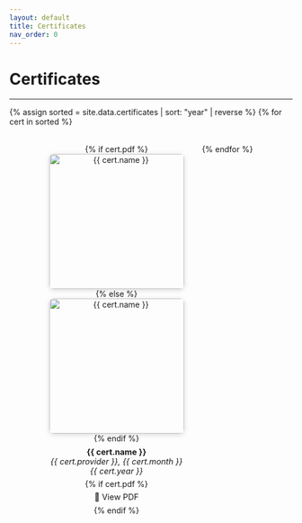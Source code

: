 ```yaml
---
layout: default
title: Certificates
nav_order: 0
---
```


# Certificates

---

<div class="cert-grid">
{% assign sorted = site.data.certificates | sort: "year" | reverse %}
{% for cert in sorted %}
  <div class="cert-card">
    {% if cert.pdf %}
      <a href="{{ cert.pdf }}" target="_blank" rel="noopener">
        <img src="{{ cert.image }}" alt="{{ cert.name }}" width="240">
      </a>
    {% else %}
      <img src="{{ cert.image }}" alt="{{ cert.name }}" width="240">
    {% endif %}
    <p><strong>{{ cert.name }}</strong><br>
    <em>{{ cert.provider }}, {{ cert.month }} {{ cert.year }}</em></p>
    {% if cert.pdf %}
      <p><a href="{{ cert.pdf }}" target="_blank" rel="noopener">📄 View PDF</a></p>
    {% endif %}
  </div>
{% endfor %}
</div>

<style>
.cert-grid {
  display: flex;
  flex-wrap: wrap;
  justify-content: center;     /* ✅ center the rows */
  gap: 2rem;
  max-width: 900px;            /* ✅ about 3 cards per line on desktop */
  margin: 0 auto;
}

.cert-card {
  flex: 0 1 calc(33.333% - 2rem);  /* ✅ 3 per row on PC */
  box-sizing: border-box;
  text-align: center;
}

.cert-card img {
  border-radius: 8px;
  box-shadow: 0 2px 8px rgba(0,0,0,0.15);
  transition: transform 0.2s ease;
  max-width: 100%;
  height: auto;
}

.cert-card img:hover {
  transform: scale(1.03);
}

.cert-card a {
  text-decoration: none;
  color: inherit;
}

.cert-card p {
  margin: .4rem 0;
  font-size: .9rem;
}

/* ✅ Responsive layout for tablets/phones */
@media (max-width: 900px) {
  .cert-card {
    flex: 0 1 calc(50% - 1.5rem);  /* 2 per row */
  }
}

@media (max-width: 600px) {
  .cert-grid {
    flex-direction: column;
    align-items: center;          /* ✅ center single-column layout */
  }
  .cert-card {
    flex: 0 1 90%;
    max-width: 300px;
  }
}
</style>
